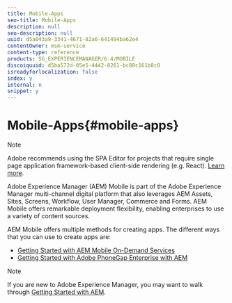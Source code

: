 ```yaml
---
title: Mobile-Apps
seo-title: Mobile-Apps
description: null
seo-description: null
uuid: d5a043a9-3341-4671-82a6-641494ba62e4
contentOwner: msm-service
content-type: reference
products: SG_EXPERIENCEMANAGER/6.4/MOBILE
discoiquuid: d5ba572d-05e5-4442-8261-bc88c161b8c0
isreadyforlocalization: false
index: y
internal: n
snippet: y
---
```


# Mobile-Apps{#mobile-apps}

>[!NOTE]
>
>Adobe recommends using the SPA Editor for projects that require single page application framework-based client-side rendering (e.g. React). [Learn more](../../sites/developing/using/spa-overview.md).

Adobe Experience Manager (AEM) Mobile is part of the Adobe Experience Manager multi-channel digital platform that also leverages AEM Assets, Sites, Screens, Workflow, User Manager, Commerce and Forms. AEM Mobile offers remarkable deployment flexibility, enabling enterprises to use a variety of content sources.

AEM Mobile offers multiple methods for creating apps. The different ways that you can use to create apps are:

* [Getting Started with AEM Mobile On-Demand Services](../../mobile/using/mobile-apps-ondemand.md)
* [Getting Started with Adobe PhoneGap Enterprise with AEM](../../mobile/using/phonegap.md)

>[!NOTE]
>
>If you are new to Adobe Experience Manager, you may want to walk through [Getting Started with AEM](../../sites/deploying/using/deploy.md).

